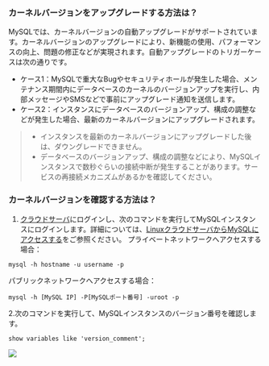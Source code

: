 ### カーネルバージョンをアップグレードする方法は？
MySQLでは、カーネルバージョンの自動アップグレードがサポートされています。カーネルバージョンのアップグレードにより、新機能の使用、パフォーマンスの向上、問題の修正などが実現されます。自動アップグレードのトリガーケースは次の通りです。
- ケース1：MySQLで重大なBugやセキュリティホールが発生した場合、メンテナンス期間内にデータベースのカーネルのバージョンアップを実行し、内部メッセージやSMSなどで事前にアップグレード通知を送信します。
- ケース2：インスタンスにデータベースのバージョンアップ、構成の調整などが発生した場合、最新のカーネルバージョンにアップグレードされます。
>
>- インスタンスを最新のカーネルバージョンにアップグレードした後は、ダウングレードできません。
>- データベースのバージョンアップ、構成の調整などにより、MySQLインスタンスで数秒ぐらいの接続中断が発生することがあります。サービスの再接続メカニズムがあるかを確認してください。

### カーネルバージョンを確認する方法は？
1. [クラウドサーバ](https://intl.cloud.tencent.com/document/product/213/10517)にログインし、次のコマンドを実行してMySQLインスタンスにログインします。詳細については、[LinuxクラウドサーバからMySQLにアクセスする](https://intl.cloud.tencent.com/document/product/236/3130)をご参照ください。
 プライベートネットワークへアクセスする場合：
```
mysql -h hostname -u username -p
```
 パブリックネットワークへアクセスする場合：
```
mysql -h [MySQL IP] -P[MySQLポート番号] -uroot -p
```
2.次のコマンドを実行して、MySQLインスタンスのバージョン番号を確認します。
```
show variables like 'version_comment';
```
![](https://main.qcloudimg.com/raw/abea801e026190a0cbfd763c5d4862bd.png)

